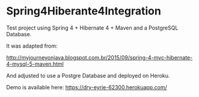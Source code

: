 # Spring4Hiberante4Integration

Test project using Spring 4 + Hibernate 4 + Maven and a PostgreSQL Database.

It was adapted from:

http://myjourneyonjava.blogspot.com.br/2015/09/spring-4-mvc-hibernate-4-mysql-5-maven.html

And adjusted to use a Postgre Database and deployed on Heroku.

Demo is available here: https://dry-eyrie-62300.herokuapp.com/
